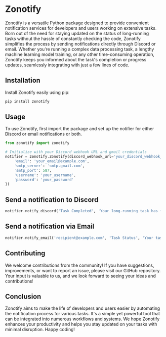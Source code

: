 # Zonotify

Zonotify is a versatile Python package designed to provide convenient notification services for developers and users working on extensive tasks. Born out of the need for staying updated on the status of long-running tasks without the hassle of constantly checking the code, Zonotify simplifies the process by sending notifications directly through Discord or email. Whether you're running a complex data processing task, a lengthy machine learning model training, or any other time-consuming operation, Zonotify keeps you informed about the task's completion or progress updates, seamlessly integrating with just a few lines of code.

## Installation

Install Zonotify easily using pip:

```bash
pip install zonotify
```

## Usage
To use Zonotify, first import the package and set up the notifier for either Discord or email notifications or both.

```python
from zonotify import zonotify

# Initialize with your Discord webhook URL and gmail credentials
notifier = zonotify.Zonotify(discord_webhook_url='your_discord_webhook_url', gmail_credentials={
    'email': 'your_email@example.com',
    'smtp_server': 'smtp.gmail.com',
    'smtp_port': 587,
    'username': 'your_username',
    'password': 'your_password'
})
```


## Send a notification to Discord
```python
notifier.notify_discord('Task Completed', 'Your long-running task has finished.')
```
## Send a notification via Email
```python
notifier.notify_email('recipient@example.com', 'Task Status', 'Your task')
```

## Contributing
We welcome contributions from the community! If you have suggestions, improvements, or want to report an issue, please visit our GitHub repository. Your input is valuable to us, and we look forward to seeing your ideas and contributions!

## Conclusion
Zonotify aims to make the life of developers and users easier by automating the notification process for various tasks. It's a simple yet powerful tool that can be integrated into numerous workflows and systems. We hope Zonotify enhances your productivity and helps you stay updated on your tasks with minimal disruption. Happy coding!